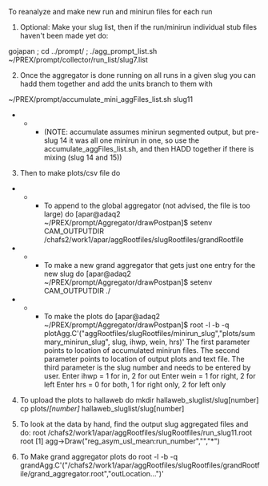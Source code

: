 To reanalyze and make new run and minirun files for each run

1) Optional: Make your slug list, then if the run/minirun individual stub files haven't been made yet do:

 gojapan ; cd ../prompt/ ; ./agg_prompt_list.sh ~/PREX/prompt/collector/run_list/slug7.list

2) Once the aggregator is done running on all runs in a given slug you can hadd them together and add the units branch to them with 

 ~/PREX/prompt/accumulate_mini_aggFiles_list.sh slug11

 - - - (NOTE: accumulate assumes minirun segmented output, but pre-slug 14 it was all one minirun in one, so use the accumulate_aggFiles_list.sh, and then HADD together if there is mixing (slug 14 and 15))

3) Then to make plots/csv file do

 - - - To append to the global aggregator (not advised, the file is too large) do 
 [apar@adaq2 ~/PREX/prompt/Aggregator/drawPostpan]$ setenv CAM_OUTPUTDIR /chafs2/work1/apar/aggRootfiles/slugRootfiles/grandRootfile 
 - - - To make a new grand aggregator that gets just one entry for the new slug do
 [apar@adaq2 ~/PREX/prompt/Aggregator/drawPostpan]$ setenv CAM_OUTPUTDIR ./

 - - - To make the plots do
 [apar@adaq2 ~/PREX/prompt/Aggregator/drawPostpan]$ root -l -b -q plotAgg.C'("aggRootfiles/slugRootfiles/minirun_slug","plots/summary_minirun_slug", slug, ihwp, wein, hrs)'
 The first parameter points to location of accumulated minirun files.
 The second parameter points to location of output plots and text file.
 The third parameter is the slug number and needs to be entered by user.
 Enter ihwp = 1 for in, 2 for out
 Enter wein = 1 for right, 2 for left
 Enter hrs = 0 for both, 1 for right only, 2 for left only

4) To upload the plots to hallaweb do
 mkdir hallaweb_sluglist/slug[number]
 cp plots/*[number]* hallaweb_sluglist/slug[number]

5) To look at the data by hand, find the output slug aggregated files and do: 
 root /chafs2/work1/apar/aggRootfiles/slugRootfiles/run_slug11.root
 root [1] agg->Draw("reg_asym_usl_mean:run_number","","*")

6) To Make grand aggregator plots do
 root -l -b -q grandAgg.C'("/chafs2/work1/apar/aggRootfiles/slugRootfiles/grandRootfile/grand_aggregator.root","outLocation...")'

